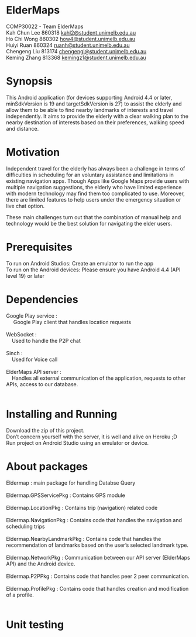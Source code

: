 # ElderMaps
COMP30022 - Team ElderMaps<br/>
Kah Chun Lee  860318    kahl2@student.unimelb.edu.au <br/>
Ho Chi Wong    860302   how4@student.unimelb.edu.au<br/>
Huiyi Ruan        860324   ruanh@student.unimelb.edu.au<br/>
Chengeng Liu   813174   chengengl@student.unimelb.edu.au<br/>
Keming Zhang  813368   kemingz1@student.unimelb.edu.au<br/>

# Synopsis
This Android application (for devices supporting Android 4.4 or later, minSdkVersion is 19 and targetSdkVersion is 27) to assist the elderly and allow them to be able to find nearby landmarks of interests and travel independently. It aims to provide the elderly with a clear walking plan to the nearby destination of interests based on their preferences, walking speed and distance. 

# Motivation
Independent travel for the elderly has always been a challenge in terms of difficulties in scheduling for an voluntary assistance and limitations in existing navigation apps. Though Apps like Google Maps provide users with multiple navigation suggestions, the elderly who have limited experience with modern technology may find them too complicated to use. Moreover, there are limited features to help users under the emergency situation or live chat option.

These main challenges turn out that the combination of manual help and technology would be the best solution for navigating the elder users.

# Prerequisites
To run on Android Studios: Create an emulator to run the app <br/>
To run on the Android devices: Please ensure you have Android 4.4 (API level 19) or later <br/>

# Dependencies
Google Play service : <br/>
&nbsp;&nbsp;&nbsp;&nbsp; Google Play client that handles location requests <br/><br/>
WebSocket : <br/>
&nbsp;&nbsp;&nbsp;&nbsp;Used to handle the P2P chat <br/><br/>
Sinch :<br/>
&nbsp;&nbsp;&nbsp;&nbsp;Used for Voice call <br/><br/>
ElderMaps API server :<br/>
&nbsp;&nbsp;&nbsp;&nbsp;Handles all external communication of the application, requests to other APIs, access to our database.<br/><br/>


# Installing and Running
Download the zip of this project. <br/>
Don’t concern yourself with the server, it is well and alive on Heroku ;D <br/>
Run project on Android Studio using an emulator or device. <br/>

# About packages
Eldermap : main package for handling Databse Query<br/><br/>
Eldermap.GPSServicePkg : Contains GPS module<br/><br/>
Eldermap.LocationPkg : Contains trip (navigation) related code<br/><br/>
Eldermap.NavigationPkg : Contains code that handles the navigation and scheduling trips<br/><br/>
Eldermap.NearbyLandmarkPkg : Contains code that handles the recommendation of landmarks based on the user’s selected landmark type.<br/><br/>
Eldermap.NetworkPkg : Communication between our API server (ElderMaps API) and the Android device.<br/><br/>
Eldermap.P2PPkg : Contains code that handles peer 2 peer communication.<br/><br/>
Eldermap.ProfilePkg : Contains code that handles creation and modification of a profile.<br/><br/>

# Unit testing



